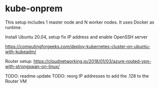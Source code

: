 # kube-onprem
This setup includes 1 master node and N worker nodes.
It uses Docker as runtime.

Install Ubuntu 20.04, setup fix IP address and enable OpenSSH server

https://computingforgeeks.com/deploy-kubernetes-cluster-on-ubuntu-with-kubeadm/

Router setup: https://cloudnetworking.io/2018/01/03/azure-routed-vpn-with-strongswan-on-linux/


TODO: readme update
TODO: reorg IP addresses to add the .128 to the Router VM

